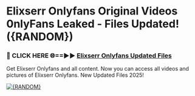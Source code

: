 # Elixserr Onlyfans Original Videos 0nlyFans Leaked - Files Updated! ({RANDOM})

<h3>🔴 CLICK HERE 🌐==►► <a href="https://betterlinks.top/A2PfLJ" rel="nofollow">Elixserr Onlyfans Updated Files</a></h3>

Get Elixserr Onlyfans and all content. Now you can access all videos and pictures of Elixserr Onlyfans. New Updated Files 2025!

[![{RANDOM}](https://i.imgur.com/ppqm5kG.gif)](https://betterlinks.top/A2PfLJ)